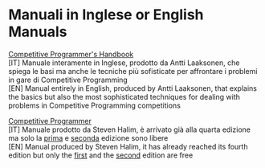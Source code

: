 <h1>Manuali in Inglese or English Manuals</h1>

[Competitive Programmer's Handbook](https://github.com/fralabi/CybergroundCoding/blob/main/ManualiInglese/Competitive%20Programmer%E2%80%99s%20Handbook.pdf) <br>
[IT] Manuale interamente in Inglese, prodotto da Antti Laaksonen, che spiega le basi ma anche le tecniche più sofisticate per affrontare i problemi in gare di Competitive Programming<br>
[EN] Manual entirely in English, produced by Antti Laaksonen, that explains the basics but also the most sophisticated techniques for dealing with problems in Competitive Programming competitions<br>

[Competitive Programmer](https://github.com/fralabi/CybergroundCoding/blob/main/ManualiInglese/Competitive%20Programming.pdf) <br>
[IT] Manuale prodotto da Steven Halim, è arrivato già alla quarta edizione ma solo la [prima](https://cpbook.net/#CP1details) e [seconda](https://cpbook.net/#CP2details) edizione sono libere<br>
[EN] Manual produced by Steven Halim, it has already reached its fourth edition but only the [first](https://cpbook.net/#CP1details) and the [second](https://cpbook.net/#CP2details) edition are free <br>

